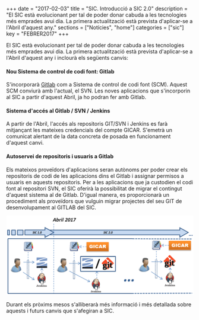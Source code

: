 +++
date        = "2017-02-03"
title       = "SIC. Introducció a SIC 2.0"
description = "El SIC està evolucionant per tal de poder donar cabuda a les tecnologies més emprades avui dia. La primera actualització està prevista d'aplicar-se a l'Abril d'aquest any."
sections    = ["Notícies", "home"]
categories  = ["sic"]
key         = "FEBRER2017"
+++

El SIC està evolucionant per tal de poder donar cabuda a les tecnologies més emprades avui dia. La primera actualització està prevista d'aplicar-se a l'Abril d'aquest any i inclourà els següents canvis:

#### **Nou Sistema de control de codi font: Gitlab**

S'incorporarà [Gitlab](https://about.gitlab.com/) com a Sistema de control de codi font (SCM). Aquest SCM conviurà amb l'actual, el SVN.
Les noves aplicacions que s'incorporin al SIC a partir d'aquest Abril, ja ho podran fer amb Gitlab.


#### **Sistema d'accés al Gitlab / SVN / Jenkins**

A partir de l'Abril, l'accés als repositoris GIT/SVN i Jenkins es farà mitjançant les mateixes credencials del compte GICAR. 
S'emetrà un comunicat alertant de la data concreta de posada en funcionament d'aquest canvi.


#### **Autoservei de repositoris i usuaris a Gitlab**

Els mateixos proveïdors d'aplicacions seran autònoms per poder crear els repositoris de codi de les aplicacions dins el Gitlab i assignar permisos a usuaris en aquests repositoris.
Per a les aplicacions que ja custodien el codi font al repositori SVN, el SIC oferirà la possibilitat de migrar el contingut d'aquest sistema al de Gitlab. D'igual manera, es proporcionarà un procediment als proveïdors que vulguin migrar projectes del seu GIT de desenvolupament al GITLAB del SIC.


![SIC 1.0 vs SIC 2.0](/images/news/introduccio-sic.2.0.png)

Durant els pròxims mesos s'alliberarà més informació i més detallada sobre aquests i futurs canvis que s'afegiran a SIC.
